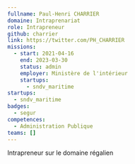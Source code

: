 ```yaml
---
fullname: Paul-Henri CHARRIER
domaine: Intraprenariat
role: Intrapreneur
github: charrier
link: https://twitter.com/PH_CHARRIER
missions:
  - start: 2021-04-16
    end: 2023-03-30
    status: admin
    employer: Ministère de l'intérieur
    startups:
      - sndv_maritime
startups:
  - sndv_maritime
badges:
  - segur
competences:
  - Administration Publique
teams: []
---
```

Intrapreneur sur le domaine régalien